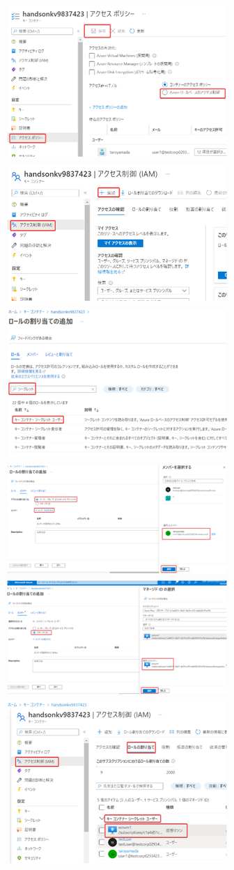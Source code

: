 
![](images/ss-2022-04-07-15-04-30.png)


![](images/ss-2022-04-07-15-06-47.png)

![](images/ss-2022-04-07-15-07-25.png)

![](images/ss-2022-04-07-15-08-11.png)

![](images/ss-2022-04-07-15-11-29.png)

![](images/ss-2022-04-07-15-13-38.png)